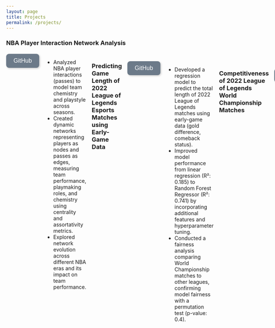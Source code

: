 ```yaml
---
layout: page
title: Projects
permalink: /projects/
---
```


### NBA Player Interaction Network Analysis

<div style="display: flex; gap: 15px; margin-top: 20px;">
    <a href="https://github.com/bbeat2782/nba-analysis" target="_blank">
      <button style="background-color: #6C7A89; color: white; border: none; padding: 10px 20px; 
             border-radius: 8px; font-size: 16px; cursor: pointer; transition: 0.3s; 
             box-shadow: 2px 2px 5px rgba(0, 0, 0, 0.2);">
        GitHub
      </button>
    </a>

- Analyzed NBA player interactions (passes) to model team chemistry and playstyle across seasons.
- Created dynamic networks representing players as nodes and passes as edges, measuring team performance, playmaking roles, and chemistry using centrality and assortativity metrics.
- Explored network evolution across different NBA eras and its impact on team performance.

### Predicting Game Length of 2022 League of Legends Esports Matches using Early-Game Data

<div style="display: flex; gap: 15px; margin-top: 20px;">
    <a href="https://github.com/brighyama/LoL-prediction-model" target="_blank">
      <button style="background-color: #6C7A89; color: white; border: none; padding: 10px 20px; 
             border-radius: 8px; font-size: 16px; cursor: pointer; transition: 0.3s; 
             box-shadow: 2px 2px 5px rgba(0, 0, 0, 0.2);">
        GitHub
      </button>
    </a>

- Developed a regression model to predict the total length of 2022 League of Legends matches using early-game data (gold difference, comeback status).
- Improved model performance from linear regression (R²: 0.185) to Random Forest Regressor (R²: 0.741) by incorporating additional features and hyperparameter tuning.
- Conducted a fairness analysis comparing World Championship matches to other leagues, confirming model fairness with a permutation test (p-value: 0.4).

### Competitiveness of 2022 League of Legends World Championship Matches

<div style="display: flex; gap: 15px; margin-top: 20px;">
    <a href="https://github.com/brighyama/LoL-data-analysis" target="_blank">
      <button style="background-color: #6C7A89; color: white; border: none; padding: 10px 20px; 
             border-radius: 8px; font-size: 16px; cursor: pointer; transition: 0.3s; 
             box-shadow: 2px 2px 5px rgba(0, 0, 0, 0.2);">
        GitHub
      </button>
    </a>

- Analyzed 2022 League of Legends match data to assess if World Championship (WCS) games are more competitive than regular season games.
- Investigated the correlation between gold difference at 15 minutes and match outcomes, finding that WCS games had similar gold differences to other competitive leagues.
- Cleaned and processed data from multiple leagues and visualized key patterns in match dynamics using EDA techniques.
- Performed hypothesis testing to compare gold differences in WCS matches vs. other leagues, concluding that WCS games are not statistically more competitive in terms of early-game gold difference.